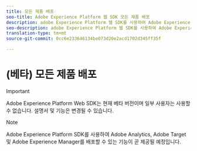 ```yaml
---
title: 모든 제품 배포
seo-title: Adobe Experience Platform 웹 SDK 모든 제품 배포
description: adobe Experience Platform 웹 SDK를 사용하여 Adobe Experience Cloud에 제품 배포
seo-description: adobe Experience Platform 웹 SDK를 사용하여 Adobe Experience Cloud에 제품 배포
translation-type: tm+mt
source-git-commit: 0cc6e233646134be073d20e2acd1702d345ff35f

---
```



# (베타) 모든 제품 배포

>[!IMPORTANT]
>
>Adobe Experience Platform Web SDK는 현재 베타 버전이며 일부 사용자는 사용할 수 없습니다. 설명서 및 기능은 변경될 수 있습니다.

>[!NOTE]
>
>Adobe Experience Platform SDK를 사용하여 Adobe Analytics, Adobe Target 및 Adobe Experience Manager를 배포할 수 있는 기능이 곧 제공될 예정입니다.

